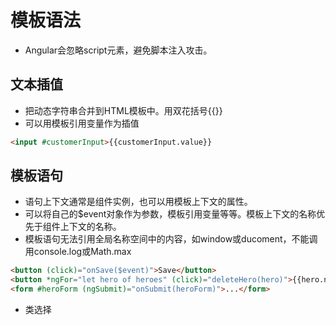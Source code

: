 # 模板语法
- Angular会忽略script元素，避免脚本注入攻击。
## 文本插值
- 把动态字符串合并到HTML模板中。用双花括号{{}}
- 可以用模板引用变量作为插值
```html
<input #customerInput>{{customerInput.value}}
```
## 模板语句
- 语句上下文通常是组件实例，也可以用模板上下文的属性。
- 可以将自己的$event对象作为参数，模板引用变量等等。模板上下文的名称优先于组件上下文的名称。
- 模板语句无法引用全局名称空间中的内容，如window或ducoment，不能调用console.log或Math.max
```html
<button (click)="onSave($event)">Save</button>
<button *ngFor="let hero of heroes" (click)="deleteHero(hero)">{{hero.name}}</button>
<form #heroForm (ngSubmit)="onSubmit(heroForm)">...</form>
```
- 类选择
```html

```
